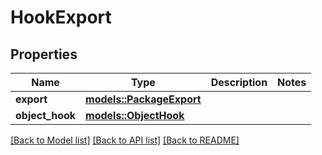 # HookExport

## Properties

Name | Type | Description | Notes
------------ | ------------- | ------------- | -------------
**export** | [**models::PackageExport**](PackageExport.md) |  | 
**object_hook** | [**models::ObjectHook**](ObjectHook.md) |  | 

[[Back to Model list]](../README.md#documentation-for-models) [[Back to API list]](../README.md#documentation-for-api-endpoints) [[Back to README]](../README.md)


